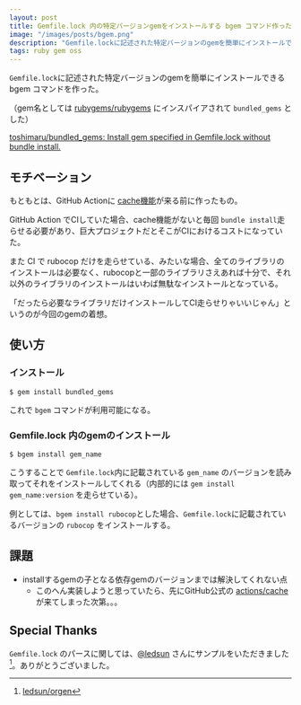 ```yaml
---
layout: post
title: Gemfile.lock 内の特定バージョンgemをインストールする bgem コマンド作った
image: "/images/posts/bgem.png"
description: "Gemfile.lockに記述された特定バージョンのgemを簡単にインストールできる bgem コマンドを作った。 toshimaru/bundled_gems: Install gem specified in Gemfile.lock without bundle install."
tags: ruby gem oss
---
```


`Gemfile.lock`に記述された特定バージョンのgemを簡単にインストールできる bgem コマンドを作った。

（gem名としては [rubygems/rubygems](https://github.com/rubygems/rubygems) にインスパイアされて `bundled_gems` とした）

[toshimaru/bundled_gems: Install gem specified in Gemfile.lock without bundle install.](https://github.com/toshimaru/bundled_gems)

## モチベーション

もともとは、GitHub Actionに [cache機能](https://docs.github.com/en/actions/guides/caching-dependencies-to-speed-up-workflows)が来る前に作ったもの。

GitHub Action でCIしていた場合、cache機能がないと毎回 `bundle install`走らせる必要があり、巨大プロジェクトだとそこがCIにおけるコストになっていた。

また CI で rubocop だけを走らせている、みたいな場合、全てのライブラリのインストールは必要なく、rubocopと一部のライブラリさえあれば十分で、それ以外のライブラリのインストールはいわば無駄なインストールとなっている。

「だったら必要なライブラリだけインストールしてCI走らせりゃいいじゃん」というのが今回のgemの着想。

## 使い方

### インストール

```console
$ gem install bundled_gems
```

これで `bgem` コマンドが利用可能になる。

### Gemfile.lock 内のgemのインストール

```
$ bgem install gem_name
```

こうすることで `Gemfile.lock`内に記載されている `gem_name` のバージョンを読み取ってそれをインストールしてくれる（内部的には `gem install gem_name:version` を走らせている）。


例としては、`bgem install rubocop`とした場合、`Gemfile.lock`に記載されているバージョンの `rubocop` をインストールする。

## 課題

- installするgemの子となる依存gemのバージョンまでは解決してくれない点
  - このへん実装しようと思っていたら、先にGitHub公式の [actions/cache](https://github.com/actions/cache)が来てしまった次第。。。

## Special Thanks

`Gemfile.lock` のパースに関しては、[@ledsun](https://github.com/ledsun) さんにサンプルをいただきました[^1]。ありがとうございました。

[^1]: [ledsun/orgen](https://github.com/ledsun/orgen)
